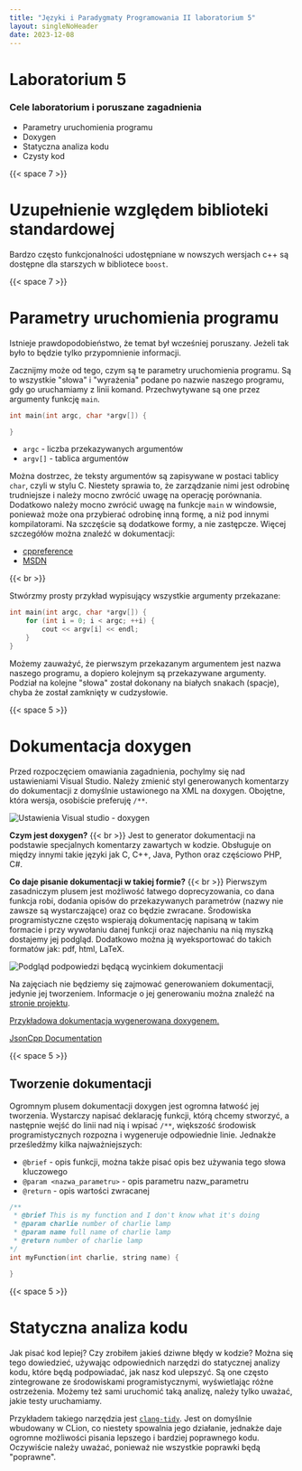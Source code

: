```yaml
---
title: "Języki i Paradygmaty Programowania II laboratorium 5"
layout: singleNoHeader
date: 2023-12-08
---
```


# Laboratorium 5

### Cele laboratorium i poruszane zagadnienia

* Parametry uruchomienia programu
* Doxygen
* Statyczna analiza kodu
* Czysty kod

{{< space 7 >}}

# Uzupełnienie względem biblioteki standardowej

Bardzo często funkcjonalności udostępniane w nowszych wersjach c++ są dostępne dla starszych w bibliotece `boost`.

{{< space 7 >}}

# Parametry uruchomienia programu

Istnieje prawdopodobieństwo, że temat był wcześniej poruszany. Jeżeli tak było to będzie tylko przypomnienie informacji.

Zacznijmy może od tego, czym są te parametry uruchomienia programu. Są to wszystkie "słowa" i "wyrażenia" podane po nazwie naszego programu, gdy go uruchamiamy z linii komand. Przechwytywane są one przez argumenty funkcję `main`.

```cpp
int main(int argc, char *argv[]) {

}
```

* `argc` - liczba przekazywanych argumentów
* `argv[]` - tablica argumentów

Można dostrzec, że teksty argumentów są zapisywane w postaci tablicy `char`, czyli w stylu C. Niestety sprawia to, że zarządzanie nimi jest odrobinę trudniejsze i należy mocno zwrócić uwagę na operację porównania. Dodatkowo należy mocno zwrócić uwagę na funkcje `main` w windowsie, ponieważ może ona przybierać odrobinę inną formę, a niż pod innymi kompilatorami. Na szczęście są dodatkowe formy, a nie zastępcze. Więcej szczegółów można znaleźć w dokumentacji:

* [cppreference](https://en.cppreference.com/w/cpp/language/main_function)
* [MSDN](https://learn.microsoft.com/en-us/cpp/cpp/main-function-command-line-args?view=msvc-170)

{{< br >}}

Stwórzmy prosty przykład wypisujący wszystkie argumenty przekazane:

```cpp
int main(int argc, char *argv[]) {
    for (int i = 0; i < argc; ++i) {
        cout << argv[i] << endl;
    }
}
```

Możemy zauważyć, że pierwszym przekazanym argumentem jest nazwa naszego programu, a dopiero kolejnym są przekazywane argumenty. Podział na kolejne "słowa" został dokonany na białych snakach (spacje), chyba że został zamknięty w cudzysłowie.

{{< space 5 >}}

# Dokumentacja doxygen

Przed rozpoczęciem omawiania zagadnienia, pochylmy się nad ustawieniami Visual Studio. Należy zmienić styl generowanych komentarzy do dokumentacji z domyślnie ustawionego na XML na doxygen. Obojętne, która wersja, osobiście preferuję `/**`.

![Ustawienia Visual studio - doxygen](/imgJipp/Doxygen.png)

**Czym jest doxygen?** {{< br >}}
Jest to generator dokumentacji na podstawie specjalnych komentarzy zawartych w kodzie. Obsługuje on między innymi takie języki jak C, C++, Java, Python oraz częściowo PHP, C#.

**Co daje pisanie dokumentacji w takiej formie?** {{< br >}}
Pierwszym zasadniczym plusem jest możliwość łatwego doprecyzowania, co dana funkcja robi, dodania opisów do przekazywanych parametrów (nazwy nie zawsze są wystarczające) oraz co będzie zwracane. Środowiska programistyczne często wspierają dokumentację napisaną w takim formacie i przy wywołaniu danej funkcji oraz najechaniu na nią myszką dostajemy jej podgląd. Dodatkowo można ją wyeksportować do takich formatów jak: pdf, html, LaTeX.

![Podgląd podpowiedzi będącą wycinkiem dokumentacji](/imgJipp/doxygen%20VS.png)

Na zajęciach nie będziemy się zajmować generowaniem dokumentacji, jedynie jej tworzeniem. Informacje o jej generowaniu można znaleźć na [stronie projektu](https://www.doxygen.nl/manual/index.html).

[Przykładowa dokumentacja wygenerowana doxygenem.](https://xerces.apache.org/xerces-c/apiDocs-3/classes.html)

[JsonCpp Documentation](https://open-source-parsers.github.io/jsoncpp-docs/doxygen/index.html)

{{< space 5 >}}

## Tworzenie dokumentacji

Ogromnym plusem dokumentacji doxygen jest ogromna łatwość jej tworzenia. Wystarczy napisać deklarację funkcji, którą chcemy stworzyć, a następnie wejść do linii nad nią i wpisać `/**`, większość środowisk programistycznych rozpozna i wygeneruje odpowiednie linie. Jednakże prześledźmy kilka najważniejszych:

* `@brief` - opis funkcji, można także pisać opis bez używania tego słowa kluczowego
* `@param <nazwa_parametru>` - opis parametru nazw_parametru
* `@return` - opis wartości zwracanej

```cpp
/**
 * @brief This is my function and I don't know what it's doing
 * @param charlie number of charlie lamp
 * @param name full name of charlie lamp
 * @return number of charlie lamp
*/
int myFunction(int charlie, string name) {

}
```

{{< space 5 >}}

# Statyczna analiza kodu

Jak pisać kod lepiej? Czy zrobiłem jakieś dziwne błędy w kodzie? Można się tego dowiedzieć, używając odpowiednich narzędzi do statycznej analizy kodu, które będą podpowiadać, jak nasz kod ulepszyć. Są one często zintegrowane ze środowiskami programistycznymi, wyświetlając różne ostrzeżenia. Możemy też sami uruchomić taką analizę, należy tylko uważać, jakie testy uruchamiamy.

Przykładem takiego narzędzia jest [`clang-tidy`](https://clang.llvm.org/extra/clang-tidy/). Jest on domyślnie wbudowany w CLion, co niestety spowalnia jego działanie, jednakże daje ogromne możliwości pisania lepszego i bardziej poprawnego kodu. Oczywiście należy uważać, ponieważ nie wszystkie poprawki będą "poprawne".
